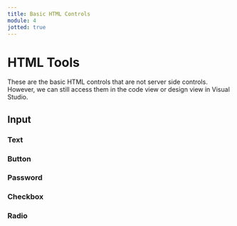 ```yaml
---
title: Basic HTML Controls
module: 4
jotted: true
---
```


# HTML Tools

These are the basic HTML controls that are not server side controls.  However, we can still access them in the code view or design view in Visual Studio.

## Input

### Text

### Button

### Password

### Checkbox

### Radio